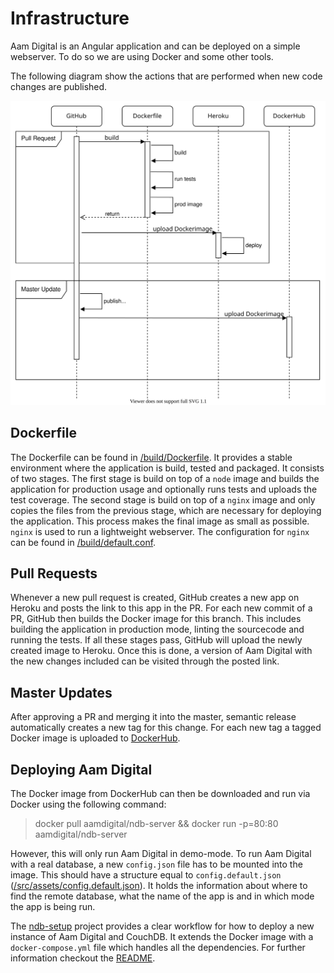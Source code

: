 # Infrastructure

Aam Digital is an Angular application and can be deployed on a simple webserver.
To do so we are using Docker and some other tools.

The following diagram show the actions that are performed when new code changes are published.

![CI/CD Flow](../../images/CICD-Flow.svg)

## Dockerfile

The Dockerfile can be found in [/build/Dockerfile](https://github.com/Aam-Digital/ndb-core/blob/master/build/Dockerfile).
It provides a stable environment where the application is build, tested and packaged.
It consists of two stages.
The first stage is build on top of a `node` image and builds the application for production usage and optionally runs tests and uploads the test coverage.
The second stage is build on top of a `nginx` image and only copies the files from the previous stage, which are necessary for deploying the application.
This process makes the final image as small as possible.
`nginx` is used to run a lightweight webserver.
The configuration for `nginx` can be found in [/build/default.conf](https://github.com/Aam-Digital/ndb-core/blob/master/build/default.conf).

## Pull Requests

Whenever a new pull request is created, GitHub creates a new app on Heroku and posts the link to this app in the PR.
For each new commit of a PR, GitHub then builds the Docker image for this branch.
This includes building the application in production mode, linting the sourcecode and running the tests.
If all these stages pass, GitHub will upload the newly created image to Heroku.
Once this is done, a version of Aam Digital with the new changes included can be visited through the posted link.

## Master Updates

After approving a PR and merging it into the master, semantic release automatically creates a new tag for this change.
For each new tag a tagged Docker image is uploaded to [DockerHub](https://hub.docker.com/r/aamdigital/ndb-server).

## Deploying Aam Digital

The Docker image from DockerHub can then be downloaded and run via Docker using the following command:

> docker pull aamdigital/ndb-server && docker run -p=80:80 aamdigital/ndb-server

However, this will only run Aam Digital in demo-mode.
To run Aam Digital with a real database, a new `config.json` file has to be mounted into the image.
This should have a structure equal to `config.default.json` ([/src/assets/config.default.json](https://github.com/Aam-Digital/ndb-core/blob/master/src/assets/config.default.json)).
It holds the information about where to find the remote database, what the name of the app is and in which mode the app is being run.

The [ndb-setup](https://github.com/Aam-Digital/ndb-setup) project provides a clear workflow for how to deploy a new instance of Aam Digital and CouchDB.
It extends the Docker image with a `docker-compose.yml` file which handles all the dependencies.
For further information checkout the [README](https://github.com/Aam-Digital/ndb-setup/blob/master/README.md).
